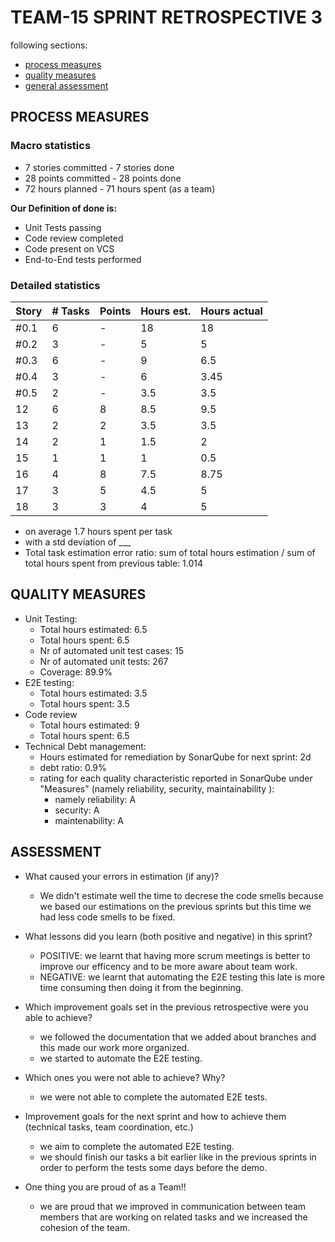 TEAM-15 SPRINT RETROSPECTIVE 3
=====================================
following sections:
- [process measures](#process-measures)
- [quality measures](#quality-measures)
- [general assessment](#assessment)

## PROCESS MEASURES 

### Macro statistics

-  7 stories committed -  7 stories done 
-  28 points committed - 28 points done 
-  72 hours planned - 71 hours spent (as a team)

**Our Definition of done is:**  

- Unit Tests passing
- Code review completed
- Code present on VCS
- End-to-End tests performed


### Detailed statistics

| Story  | # Tasks | Points | Hours est. | Hours actual|
|--------|---------|--------|------------|-------------|
| #0.1	 |   6     |   -    |     18	     |    18     |
| #0.2	 |   3	   |   -    |	  5	 	 |    5        |
| #0.3	 |   6     |   -    |     9	 	 |    6.5     |
| #0.4	 |   3	   |   -    |     6	 	 |    3.45       |
| #0.5	 |   2	   |   -    |     3.5 	 |    3.5       |
| 12   	 |   6     |   8    |     8.5      |    9.5        |  
| 13		 |   2	   |   2    |	  3.5      |    3.5        |
| 14	 |   2	   |   1    |	  1.5	 |    2      |
| 15 	 |   1 	   |   1    |	  1 	 |    0.5      |
| 16 	 |   4 	   |   8    |	  7.5 	 |    8.75      |
| 17	 	 |   3	   |   5    |	  4.5  	 |    5      |
| 18	 	 |   3	   |   3    |	  4	 	 |    5        |

- on average 1.7 hours spent per task
- with a std deviation of ___
- Total task estimation error ratio: sum of total hours estimation / sum of total hours spent from previous table: 1.014

  
## QUALITY MEASURES 

- Unit Testing:
  - Total hours estimated: 6.5
  - Total hours spent: 6.5
  - Nr of automated unit test cases: 15
  - Nr of automated unit tests: 267
  - Coverage: 89.9%
- E2E testing:
  - Total hours estimated: 3.5 
  - Total hours spent: 3.5 
- Code review 
  - Total hours estimated: 9
  - Total hours spent: 6.5
- Technical Debt management:
  - Hours estimated for remediation by SonarQube for next sprint: 2d
  - debt ratio: 0.9%
  - rating for each quality characteristic reported in SonarQube under "Measures" (namely reliability, security, maintainability ):
	  - namely reliability: A
	  - security: A
	  - maintenability: A
  

## ASSESSMENT

- What caused your errors in estimation (if any)?
	- We didn't estimate well the time to decrese the code smells because we based our estimations on the previous sprints but this time we had less code smells to be fixed.

- What lessons did you learn (both positive and negative) in this sprint?
	- POSITIVE: we learnt that having more scrum meetings is better to improve our efficency and to be more aware about team work.
	- NEGATIVE: we learnt that automating the E2E testing this late is more time consuming then doing it from the beginning.  

- Which improvement goals set in the previous retrospective were you able to achieve? 
	- we followed the documentation that we added about branches and this made our work more organized.
	- we started to automate the E2E testing.
   
- Which ones you were not able to achieve? Why?
	- we were not able to complete the automated E2E tests.

- Improvement goals for the next sprint and how to achieve them (technical tasks, team coordination, etc.)
	- we aim to complete the automated E2E testing.
	- we should finish our tasks a bit earlier like in the previous sprints in order to perform the tests some days before the demo.

- One thing you are proud of as a Team!!
	- we are proud that we improved in communication between team members that are working on related tasks and we increased the cohesion of the team.


